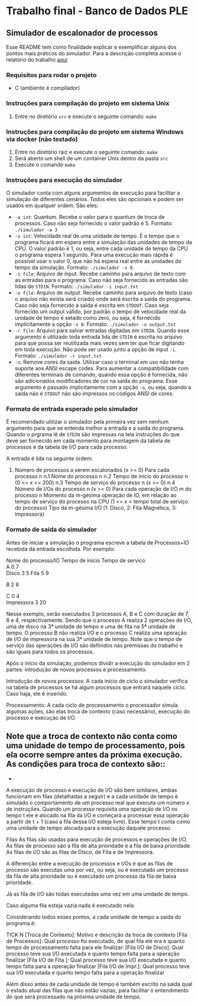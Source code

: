# Trabalho final - Banco de Dados PLE
## Simulador de escalonador de processos

Esse README tem como finalidade explicar e exemplificar alguns dos pontos mais práticos do simulador. Para a descrição completa acesse o relatório do trabalho [aqui](https://google.com)

### Requisitos para rodar o projeto

- C (ambiente e compilador)

### Instruções para compilação do projeto em sistema Unix
1. Entre no diretório `src` e execute o seguinte comando: `make`

### Instruções para compilação do projeto em sistema Windows via docker (não testado)
1. Entre no diretório raiz e execute o seguinte comando: `make`
2. Será aberto um shell de um container Unix dentro da pasta `src`
3. Execute o comando `make`


### Instruções para execução do simulador

O simulador conta com alguns argumentos de execução para facilitar a simulação de diferentes cenários. Todos eles são opcionais e podem ser usados em qualquer ordem. São eles:

- `-a int`: Quantum. Recebe o valor para o quantum de troca de processos. Caso não seja fornecido o valor padrão é 5. Formato: `./simulador -a 3`
- `-s int`: Velocidade real de uma unidade de tempo. É o tempo que o programa ficará em espera entre a simulação das unidades de tempo da CPU. O valor padrão é 1, ou seja, entre cada unidade de tempo da CPU o programa espera 1 segundo. Para uma execução mais rápida é possível usar o valor 0, que não há espera real entre as unidades de tempo da simulação. Formato: `./simulador -s 0`.
- `-i file`: Arquivo de input. Recebe caminho para arquivo de texto com as entradas para o programa. Caso não seja fornecido as entradas são lidas de `STDIN`. Formato: `./simulador -i input.txt`
- `-o file`: Arquivo de output. Recebe caminho para arquivo de texto (caso o arquivo não exista será criado) onde será escrita a saída do programa. Caso não seja fornecido a saída é escrita em `STDOUT`. Caso seja fornecido um output válido, por padrão o tempo de velocidade real da unidade de tempo é setado como zero, ou seja, é fornecido implicitamente a opção `-s 0`. Formato: `./simulador -o output.txt`
- `-r file`: Arquivo para salvar entradas digitadas em `STDIN`. Quando esse argumento é utilizado toda entrada lida de `STDIN` é escrita no arquivo para que possa ser reutilizada mais vezes sem ter que ficar digitando em toda execução. Não pode ser usado junto a opção de input `-i`. Formato: `./simulador -r input.txt`
- `-n`: Remove cores da saída. Utilizar caso o terminal em uso não tenha suporte aos ANSI escape codes. Para aumentar a compatibilidade com diferentes terminais de comando, quando essa opção é fornecida, não são adicionados modificadores de cor na saída do programa. Esse argumento é passado implicitamente com a opção `-o`, ou seja, quando a saída não é `STDOUT` não são impressos os códigos ANSI de cores.

### Formato de entrada esperado pelo simulador

É recomendado utilizar o simulador pela primeira vez sem nenhum argumento para que se entenda melhor a entrada e a saída do programa. Quando o prgrama lê de `STDIN` são impressas na tela instruções do que deve ser fornecido em cada momento para montagem da tabela de processos e da tabela de I/O para cada processo.

A entrada é lida na seguinte ordem:

1. Número de processos a serem escalonados (x >= 0)
Para cada processo n
    n.1 Nome do processo n
    n.2 Tempo de início do processo n (0 <= x <= 200)
    n.3 Tempo de serviço do processo n (x >= 0)
    n.4 Número de I/Os do processo n (x >= 0)
    Para cada operação de I/O m do processo n
        Momento da m-gésima operação de IO, em relação ao tempo de serviço do processo na CPU (1 <= x < tempo total de serviço do processo)
        Tipo da m-gésima I/O (1: Disco, 2: Fita Magnética, 3: Impressora)

### Formato de saída do simulador

Antes de iniciar a simulação o programa escreve a tabela de Processos+IO recebida da entrada escolhida. Por exemplo:

Nome do processo/IO   Tempo de inicio     Tempo de servico    
A                     0                   7                   
Disco                 3                   5
Fita                  5                   9

B                     2                   8                   

C                     0                   4                   
Impressora            3                   20

Nesse exemplo, serão executados 3 processos A, B e C com duração de 7, 8 e 4, respectivamente. Sendo que o processo A realiza 2 operações de I/O, uma de disco na 3ª unidade de tempo e uma de fita na 5ª unidade de tempo. O processo B não realiza I/O e o processo C realiza uma operação de I/O de impressora na sua 3ª unidade de tempo. Note que o tempo de serviço das operações de I/O são definidos nas premissas do trabalho e são iguais para todos os processos.

Após o início da simulação, podemos dividir a execução do simulador em 2 partes: introdução de novos processos e processamento.

Introdução de novos processos:
A cada início de ciclo o simulador verifica na tabela de processos se há algum processos que entrará naquele ciclo. Caso haja, ele é inserido.

Processamento:
A cada ciclo de processamento o processador simula algumas ações, são elas troca de contexto (caso necessário), execução do processo e execução de I/O.

Note que a troca de contexto não conta como uma unidade de tempo de processamento, pois ela ocorre sempre antes da próxima execução. As condições para troca de contexto são::
- 
- 

A execução de processo e execução de I/O são bem similares, ambas funcionam em filas (detalhadas a seguir) e a cada unidade de tempo é simulado o comportamento de um processo real que executa um número x de instruções. Quando um processo requisita uma operação de I/O no tempo t ele é alocado na fila da I/O e começará a processar essa operação a partir de t + 1 (caso a fila dessa I/O esteja livre). Esse tempo t conta como uma unidade de tempo alocada para a execução daquele processo.

Filas
As filas são usadas para execução de processos e operações de I/O. As filas de processo são a fila de alta prioridade e a fila de baixa prioridade. As filas de I/O são as filas de Disco, de Fita e de Impressora.

A diferenção entre a execução de processos e I/Os é que as filas de processo são executas uma por vez, ou seja, ou é executado um processo da fila de alta prioridade ou é executado um processo da fila de baixa prioridade.

Já as fila de I/O são todas executadas uma vez em uma unidade de tempo.

Caso alguma fila esteja vazia nada é executado nela.

Considerando todos esses pontos, a cada unidade de tempo a saída do programa é:

TICK N
[Troca de Contexto]: Motivo e descrição da troca de contexto
[Fila de Processos]: Qual processo foi executado, de qual fila ele era e quanto tempo de processamento falta para ele finalizar.
[Fila I/O de Disco]: Qual processo teve sua I/O executada e quanto tempo falta para a operação finalizar
[Fila I/O de Fita ]: Qual processo teve sua I/O executada e quanto tempo falta para a operação finalizar
[Fila I/O de Impr.]: Qual processo teve sua I/O executada e quanto tempo falta para a operação finalizar

Além disso antes de cada unidade de tempo é também escrito na saída qual o estado atual das filas que não estão vazias, para facilitar o entendimento do que será processado na próxima unidade de tempo.
